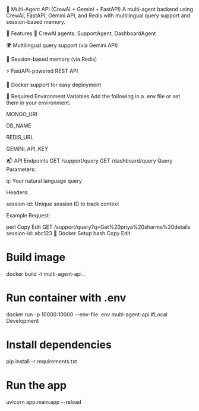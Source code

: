 🧠 Multi-Agent API (CrewAI + Gemini + FastAPI)
A multi-agent backend using CrewAI, FastAPI, Gemini API, and Redis with multilingual query support and session-based memory.

🚀 Features
🤖 CrewAI agents: SupportAgent, DashboardAgent

🌍 Multilingual query support (via Gemini API)

🧠 Session-based memory (via Redis)

⚡ FastAPI-powered REST API

🐳 Docker support for easy deployment

🔧 Required Environment Variables
Add the following in a .env file or set them in your environment:

MONGO_URI

DB_NAME

REDIS_URL

GEMINI_API_KEY

📬 API Endpoints
GET /support/query
GET /dashboard/query
Query Parameters:

q: Your natural language query

Headers:

session-id: Unique session ID to track context

Example Request:

perl
Copy
Edit
GET /support/query?q=Get%20priya%20sharma%20details
session-id: abc123
🐳 Docker Setup
bash
Copy
Edit
# Build image
docker build -t multi-agent-api .

# Run container with .env
docker run -p 10000:10000 --env-file .env multi-agent-api
#Local Development
# Install dependencies
pip install -r requirements.txt

# Run the app
uvicorn app.main:app --reload
